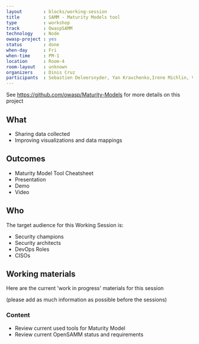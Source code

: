 ```yaml
---
layout        : blocks/working-session
title         : SAMM - Maturity Models tool
type          : workshop
track         : OwaspSAMM
technology    : Node
owasp-project : yes
status        : done
when-day      : Fri
when-time     : PM-1
location      : Room-4
room-layout   : unknown
organizers    : Dinis Cruz
participants  : Sebastien Deleersnyder, Yan Kravchenko,Irene Michlin, Viktor Lindstrom, Phil Parker, Mateo Martinez
---
```


See https://github.com/owasp/Maturity-Models for more details on this project

## What

 - Sharing data collected
 - Improving visualizations and data mappings
 
## Outcomes

- Maturity Model Tool Cheatsheet
- Presentation
- Demo
- Video


## Who

The target audience for this Working Session is:

- Security champions
- Security architects
- DevOps Roles
- CISOs


## Working materials

Here are the current 'work in progress' materials for this session 

(please add as much information as possible before the sessions)

### Content

- Review current used tools for Maturity Model
- Review current OpenSAMM status and requirements

